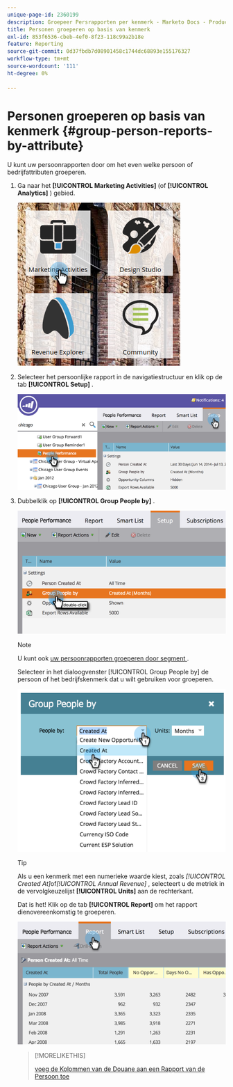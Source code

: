```yaml
---
unique-page-id: 2360199
description: Groepeer Persrapporten per kenmerk - Marketo Docs - Productdocumentatie
title: Personen groeperen op basis van kenmerk
exl-id: 853f6536-cbeb-4ef0-8f23-118c99a2b18e
feature: Reporting
source-git-commit: 0d37fbdb7d08901458c1744dc68893e155176327
workflow-type: tm+mt
source-wordcount: '111'
ht-degree: 0%

---
```


# Personen groeperen op basis van kenmerk {#group-person-reports-by-attribute}

U kunt uw persoonrapporten door om het even welke persoon of bedrijfattributen groeperen.

1. Ga naar het **[!UICONTROL Marketing Activities]** (of **[!UICONTROL Analytics]** ) gebied.

   ![](assets/image2017-3-28-10-3a22-3a53.png)

1. Selecteer het persoonlijke rapport in de navigatiestructuur en klik op de tab **[!UICONTROL Setup]** .

   ![](assets/image2017-3-28-11-3a33-3a48.png)

1. Dubbelklik op **[!UICONTROL Group People by]** .

   ![](assets/image2017-3-28-11-3a34-3a5.png)

   >[!NOTE]
   >
   >U kunt ook [ uw persoonrapporten groeperen door segment ](/help/marketo/product-docs/personalization/segmentation-and-snippets/segmentation/group-person-reports-by-segment.md).

   Selecteer in het dialoogvenster [!UICONTROL Group People by] de persoon of het bedrijfskenmerk dat u wilt gebruiken voor groeperen.

   ![](assets/image2017-3-28-11-3a34-3a42.png)

   >[!TIP]
   >
   >Als u een kenmerk met een numerieke waarde kiest, zoals _[!UICONTROL Created At]_&#x200B;of&#x200B;_[!UICONTROL Annual Revenue]_ , selecteert u de metriek in de vervolgkeuzelijst **[!UICONTROL Units]** aan de rechterkant.

   Dat is het! Klik op de tab **[!UICONTROL Report]** om het rapport dienovereenkomstig te groeperen.

   ![](assets/image2017-3-28-11-3a35-3a0.png)

   >[!MORELIKETHIS]
   >
   >[ voeg de Kolommen van de Douane aan een Rapport van de Persoon toe ](/help/marketo/product-docs/reporting/basic-reporting/editing-reports/add-custom-columns-to-a-person-report.md)
